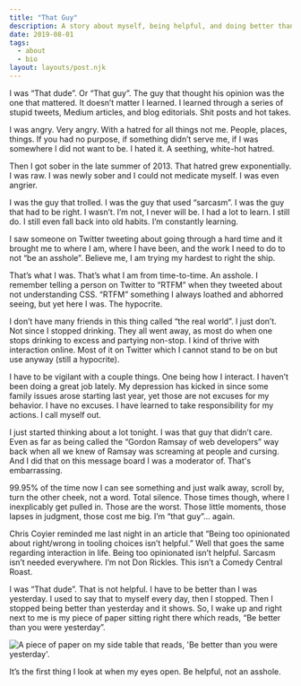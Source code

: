 ```yaml
---
title: "That Guy"
description: A story about myself, being helpful, and doing better than yesterday.
date: 2019-08-01
tags:
  - about
  - bio
layout: layouts/post.njk
---
```


I was <span class="italic">&ldquo;That dude&rdquo;</span>. Or <span class="italic">&ldquo;That guy&rdquo;</span>. The guy that thought his opinion was the one that mattered. It doesn’t matter I learned. I learned through a series of stupid tweets, Medium articles, and blog editorials. Shit posts and hot takes.

I was angry. Very angry. With a hatred for all things not me. People, places, things. If you had no purpose, if something didn’t serve me, if I was somewhere I did not want to be. I hated it. A seething, white-hot hatred.

Then I got sober in the late summer of 2013. That hatred grew exponentially. I was raw. I was newly sober and I could not medicate myself. I was even angrier.

I was the guy that trolled. I was the guy that used <span class="italic">&ldquo;sarcasm&rdquo;</span>. I was the guy that had to be right. I wasn’t. I’m not, I never will be. I had a lot to learn. I still do. I still even fall back into old habits. I’m constantly learning.

I saw someone on Twitter tweeting about going through a hard time and it brought me to where I am, where I have been, and the work I need to do to not <span class="italic">&ldquo;be an asshole&rdquo;</span>. Believe me, I am trying my hardest to right the ship.

That’s what I was. That’s what I am from time-to-time. An asshole. I remember telling a person on Twitter to <span class="bolder">&ldquo;RTFM&rdquo;</span> when they tweeted about not understanding CSS. <span class="bolder">&ldquo;RTFM&rdquo;</span> something I always loathed and abhorred seeing, but yet here I was. The hypocrite.

I don’t have many friends in this thing called <span class="italic">&ldquo;the real world&rdquo;</span>. I just don’t. Not since I stopped drinking. They all went away, as most do when one stops drinking to excess and partying non-stop. I kind of thrive with interaction online. Most of it on Twitter which I cannot stand to be on but use anyway (still a hypocrite).

I have to be vigilant with a couple things. One being how I interact. I haven’t been doing a great job lately. My depression has kicked in since some family issues arose starting last year, yet those are not excuses for my behavior. I have no excuses. I have learned to take responsibility for my actions. I call myself out.

I just started thinking about a lot tonight. I was that guy that didn’t care. Even as far as being called the <span class="italic">&ldquo;Gordon Ramsay of web developers&rdquo;</span> way back when all we knew of Ramsay was screaming at people and cursing. And I did that on this message board I was a moderator of. That's embarrassing.

99.95% of the time now I can see something and just walk away, scroll by, turn the other cheek, not a word. Total silence. Those times though, where I inexplicably get pulled in. Those are the worst. Those little moments, those lapses in judgment, those cost me big. I’m <span class="italic">&ldquo;that guy&rdquo;</span>… again.

Chris Coyier reminded me last night in an article that <span class="italic">&ldquo;Being too opinionated about right/wrong in tooling choices isn’t helpful.&rdquo;</span> Well that goes the same regarding interaction in life. Being too opinionated isn’t helpful. Sarcasm isn’t needed everywhere. I’m not Don Rickles. This isn’t a Comedy Central Roast.

I was <span class="italic">&ldquo;That dude&rdquo;</span>. That is not helpful. I have to be better than I was yesterday. I used to say that to myself every day, then I stopped. Then I stopped being better than yesterday and it shows. So, I wake up and right next to me is my piece of paper sitting right there which reads, <span class="italic">&ldquo;Be better than you were yesterday&rdquo;</span>.

<img src="/img/notetoself.png" alt="A piece of paper on my side table that reads, 'Be better than you were yesterday'." />

It’s the first thing I look at when my eyes open. Be helpful, not an asshole.
